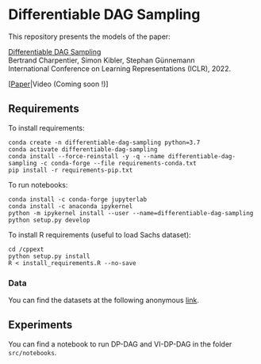 # Differentiable DAG Sampling


This repository presents the models of the paper:

[Differentiable DAG Sampling](https://openreview.net/pdf?id=9wOQOgNe-w)<br>
Bertrand Charpentier, Simon Kibler, Stephan Günnemann<br>
International Conference on Learning Representations (ICLR), 2022.

[[Paper](https://openreview.net/pdf?id=9wOQOgNe-w)|Video (Coming soon !)]

## Requirements

To install requirements:

```
conda create -n differentiable-dag-sampling python=3.7
conda activate differentiable-dag-sampling
conda install --force-reinstall -y -q --name differentiable-dag-sampling -c conda-forge --file requirements-conda.txt
pip install -r requirements-pip.txt
```

To run notebooks:
```
conda install -c conda-forge jupyterlab
conda install -c anaconda ipykernel
python -m ipykernel install --user --name=differentiable-dag-sampling
python setup.py develop
```

To install R requirements (useful to load Sachs dataset):
```
cd /cppext
python setup.py install
R < install_requirements.R --no-save
```

### Data

You can find the datasets at the following anonymous [link](https://ln5.sync.com/dl/b442986b0#5xpiy2n2-q9j87qze-kydrb7wn-xgqjiw2c).

## Experiments

You can find a notebook to run DP-DAG and VI-DP-DAG in the folder `src/notebooks`.
